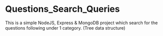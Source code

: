 # Questions_Search_Queries
This is a simple NodeJS, Express &amp; MongoDB project which search for the questions following under 1 category. (Tree data structure)
